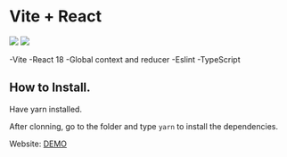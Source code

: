 <p align="center">
  <h1>Vite + React</h1>
</p>

<p>
<img src="https://img.shields.io/github/stars/theslantedroom/vite-react-dom-eslint-global_reducer?style=for-the-badge">
<img src="https://img.shields.io/github/forks/theslantedroom/vite-react-dom-eslint-global_reducer?style=for-the-badge">
</p>

-Vite
-React 18
-Global context and reducer
-Eslint
-TypeScript

## How to Install.

Have yarn installed.

After clonning, go to the folder and type `yarn` to install the dependencies.



Website: [DEMO](https://theslantedroom.github.io/vite-react-ts-artist/)
